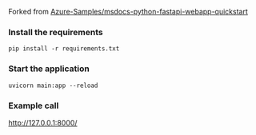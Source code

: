 Forked from [Azure-Samples/msdocs-python-fastapi-webapp-quickstart](https://github.com/Azure-Samples/msdocs-python-fastapi-webapp-quickstart)
### Install the requirements

`pip install -r requirements.txt`

### Start the application

`uvicorn main:app --reload`

### Example call

http://127.0.0.1:8000/
